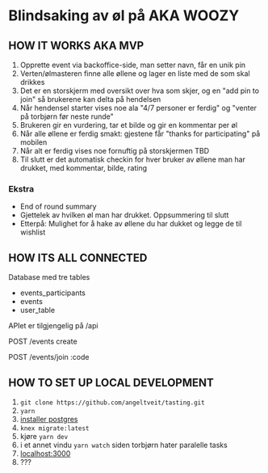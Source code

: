 # Blindsaking av øl på AKA WOOZY

## HOW IT WORKS AKA MVP

1. Opprette event via backoffice-side, man setter navn, får en unik pin
2. Verten/ølmasteren finne alle øllene og lager en liste med de som skal drikkes
3. Det er en storskjerm med oversikt over hva som skjer, og en "add pin to join" så brukerene kan delta på hendelsen
4. Når hendensel starter vises noe ala "4/7 personer er ferdig" og "venter på torbjørn før neste runde"
5. Brukeren gir en vurdering, tar et bilde og gir en kommentar per øl
6. Når alle øllene er ferdig smakt: gjestene får "thanks for participating" på mobilen
7. Når alt er ferdig vises noe fornuftig på storskjermen TBD
8. Til slutt er det automatisk checkin for hver bruker av øllene man har drukket, med kommentar, bilde, rating

### Ekstra

* End of round summary
* Gjettelek av hvilken øl man har drukket. Oppsummering til slutt 
* Etterpå: Mulighet for å hake av øllene du har dukket og legge de til wishlist

## HOW ITS ALL CONNECTED

Database med tre tables

* events_participants
* events
* user_table

APIet er tilgjengelig på /api

POST  /events create

POST /events/join :code


## HOW TO SET UP LOCAL DEVELOPMENT

1. `git clone https://github.com/angeltveit/tasting.git`
2. `yarn`
3. [installer postgres](https://www.postgresql.org/download)
2. `knex migrate:latest`
4. kjøre `yarn dev`
5. i et annet vindu `yarn watch` siden torbjørn hater paralelle tasks
6. [localhost:3000](http://localhost:3000)
7. ???
